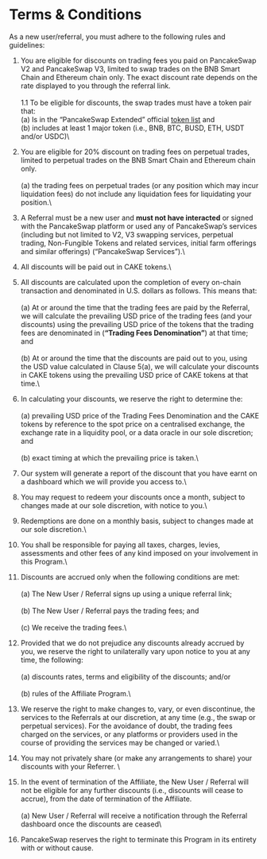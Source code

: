 # Terms & Conditions

As a new user/referral, you must adhere to the following rules and guidelines:

1. You are eligible for discounts on trading fees you paid on PancakeSwap V2 and PancakeSwap V3, limited to swap trades on the BNB Smart Chain and Ethereum chain only. The exact discount rate depends on the rate displayed to you through the referral link.\
   \
   1.1 To be eligible for discounts, the swap trades must have a token pair that:\
   (a) Is in the “PancakeSwap Extended” official [token list](https://tokenlists.org/token-list?url=https://tokens.pancakeswap.finance/pancakeswap-extended.json\)) and\
   (b) includes at least 1 major token (i.e., BNB, BTC, BUSD, ETH, USDT and/or USDC)\

2. You are eligible for 20% discount on trading fees on perpetual trades, limited to perpetual trades on the BNB Smart Chain and Ethereum chain only.\
   \
   (a) the trading fees on perpetual trades (or any position which may incur liquidation fees) do not include any liquidation fees for liquidating your position.\

3. A Referral must be a new user and **must not have interacted** or signed with the PancakeSwap platform or used any of PancakeSwap’s services (including but not limited to V2, V3 swapping services, perpetual trading, Non-Fungible Tokens and related services, initial farm offerings and similar offerings) (“PancakeSwap Services”).\

4. All discounts will be paid out in CAKE tokens.\

5. All discounts are calculated upon the completion of every on-chain transaction and denominated in U.S. dollars as follows. This means that:\
   \
   (a) At or around the time that the trading fees are paid by the Referral, we will calculate the prevailing USD price of the trading fees (and your discounts) using the prevailing USD price of the tokens that the trading fees are denominated in (**“Trading Fees Denomination”**) at that time; and\
   \
   (b) At or around the time that the discounts are paid out to you, using the USD value calculated in Clause 5(a), we will calculate your discounts in CAKE tokens using the prevailing USD price of CAKE tokens at that time.\

6. In calculating your discounts, we reserve the right to determine the:\
   \
   (a) prevailing USD price of the Trading Fees Denomination and the CAKE tokens by reference to the spot price on a centralised exchange, the exchange rate in a liquidity pool, or a data oracle in our sole discretion; and\
   \
   (b) exact timing at which the prevailing price is taken.\

7. Our system will generate a report of the discount that you have earnt on a dashboard which we will provide you access to.\

8. You may request to redeem your discounts once a month, subject to changes made at our sole discretion, with notice to you.\

9. Redemptions are done on a monthly basis, subject to changes made at our sole discretion.\

10. You shall be responsible for paying all taxes, charges, levies, assessments and other fees of any kind imposed on your involvement in this Program.\

11. Discounts are accrued only when the following conditions are met:\
    \
    (a) The New User / Referral signs up using a unique referral link;\
    \
    (b) The New User / Referral  pays the trading fees; and\
    \
    (c) We receive the trading fees.\

12. Provided that we do not prejudice any discounts already accrued by you, we reserve the right to unilaterally vary upon notice to you at any time, the following:\
    \
    (a) discounts rates, terms and eligibility of the discounts; and/or\
    \
    (b) rules of the Affiliate Program.\

13. We reserve the right to make changes to, vary, or even discontinue, the services to the Referrals at our discretion, at any time (e.g., the swap or perpetual services). For the avoidance of doubt, the trading fees charged on the services, or any platforms or providers used in the course of providing the services may be changed or varied.\

14. You may not privately share (or make any arrangements to share) your discounts with your Referrer. \

15. In the event of termination of the Affiliate, the New User / Referral will not be eligible for any further discounts (i.e., discounts will cease to accrue), from the date of termination of the Affiliate.\
    \
    (a) New User / Referral will receive a notification through the Referral dashboard once the discounts are ceased\

16. PancakeSwap reserves the right to terminate this Program in its entirety with or without cause.
